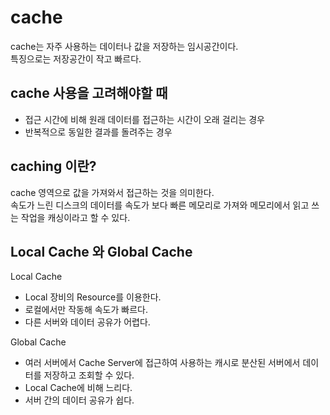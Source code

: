 # cache
cache는 자주 사용하는 데이터나 값을 저장하는 임시공간이다.     
특징으로는 저장공간이 작고 빠르다.         
## cache 사용을 고려해야할 때
- 접근 시간에 비해 원래 데이터를 접근하는 시간이 오래 걸리는 경우
- 반복적으로 동일한 결과를 돌려주는 경우     

## caching 이란?
cache 영역으로 값을 가져와서 접근하는 것을 의미한다.      
속도가 느린 디스크의 데이터를 속도가 보다 빠른 메모리로 가져와 메모리에서 읽고 쓰는 작업을 캐싱이라고 할 수 있다.       

## Local Cache 와 Global Cache
Local Cache        
- Local 장비의 Resource를 이용한다.
- 로컬에서만 작동해 속도가 빠르다.
- 다른 서버와 데이터 공유가 어렵다.            

Global Cache
- 여러 서버에서 Cache Server에 접근하여 사용하는 캐시로 분산된 서버에서 데이터를 저장하고 조회할 수 있다.
- Local Cache에 비해 느리다.
- 서버 간의 데이터 공유가 쉽다.